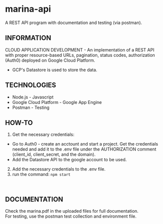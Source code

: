 # marina-api
A  REST API program with documentation and testing (via postman).

## INFORMATION
CLOUD APPLICATION DEVELOPMENT - An implementation of a REST API with proper resource-based URLs, pagination, status codes, authorization (Auth0) deployed on Google Cloud Platform. 
<br>
* GCP's Datastore is used to store the data.

## TECHNOLOGIES
* Node.js - Javascript
* Google Cloud Platform - Google App Engine
* Postman - Testing
  
## HOW-TO
1. Get the necessary credentials:
* Go to Auth0 - create an acctount and start a project. Get the credentials needed and add it to the .env file under the AUTHORIZATION comment (client_id, client_secret, and the domain).
*  Add the Datastore API to the google account to be used.
2. Add the necessary credentials to the .env file.
3. run the command:
```npm start```
<br>


## DOCUMENTATION
Check the marina.pdf in the uploaded files for full documentation.
<br>
For testing, use the postman test collection and environment file. 
